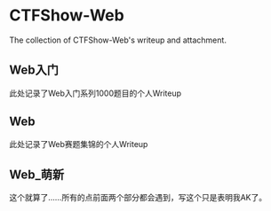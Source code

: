 # CTFShow-Web
The collection of CTFShow-Web's writeup and attachment.

## Web入门

此处记录了Web入门系列1000题目的个人Writeup

## Web

此处记录了Web赛题集锦的个人Writeup

## Web_萌新

这个就算了……所有的点前面两个部分都会遇到，写这个只是表明我AK了。
